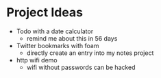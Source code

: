 # Project Ideas

- Todo with a date calculator
  - remind me about this in 56 days
- Twitter bookmarks with foam
  - directly create an entry into my notes project
- http wifi demo
  - wifi without passwords can be hacked
